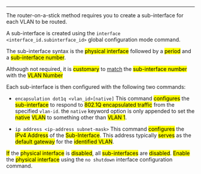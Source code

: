 
---
The router-on-a-stick method requires you to create a sub-interface for each VLAN to be routed.

A sub-interface is created using the `interface <interface_id.subinterface_id>` global configuration mode command.

The sub-interface syntax is the <mark class="hltr-cyan">physical interface</mark> followed by a <mark class="hltr-green">period</mark> and a <mark class="hltr-yellow">sub-interface number</mark>.

Although not required, it is <mark class="hltr-cyan">customary</mark> to <u>match</u> the <mark class="hltr-green">sub-interface number</mark> with the <mark class="hltr-pink">VLAN Number</mark>

Each sub-interface is then configured with the following two commands:

- `encapsulation dot1q <vlan_id>[native]`
  This command <mark class="hltr-cyan">configures</mark> the <mark class="hltr-yellow">sub-interface</mark> to respond to <mark class="hltr-pink">802.1Q encapsulated traffic</mark> from the specified `vlan-id`.
  the `native` keyword option is only appended to set the <mark class="hltr-cyan">native</mark> <mark class="hltr-yellow">VLAN</mark> to something other than <mark class="hltr-pink">VLAN 1</mark>.

- `ip address <ip-address subnet-mask>`
  This command <mark class="hltr-cyan">configures</mark> the <mark class="hltr-green">IPv4 Address</mark> of the <mark class="hltr-yellow">Sub-Interface</mark>.
  This address typically <mark class="hltr-yellow">serves</mark> as the <mark class="hltr-green">default gateway</mark> for the <mark class="hltr-pink">identified VLAN</mark>.

<mark class="hltr-cyan">If</mark> the <mark class="hltr-green">physical interface</mark> is <mark class="hltr-yellow">disabled</mark>, all <mark class="hltr-pink">sub-interfaces</mark> are <mark class="hltr-red">disabled</mark>.
<mark class="hltr-pink">Enable</mark> the <mark class="hltr-green">physical interface</mark> using the `no shutdown` interface configuration command.